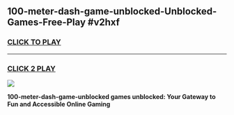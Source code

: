
## 100-meter-dash-game-unblocked-Unblocked-Games-Free-Play #v2hxf
<h3>
<a href="https://us.freeplayer.one?title=100-meter-dash-game-unblocked&ref=9M">CLICK TO PLAY</a></h3>
<hr>

<h3>
<a href="https://us.freeplayer.one?title=100-meter-dash-game-unblocked&ref=9M">CLICK 2 PLAY</a>
  
</h3>

<a href="https://us.freeplayer.one?title=100-meter-dash-game-unblocked&ref=9M"><img src="https://clearcache.store/games.png"></a>


**100-meter-dash-game-unblocked games unblocked: Your Gateway to Fun and Accessible Online Gaming**
